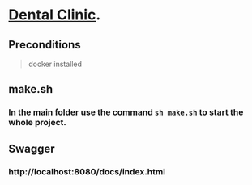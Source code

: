 # [Dental Clinic](https://github.com/nicoezdias/dental_clinic_go).

## Preconditions

> docker installed

## make.sh

### In the main folder use the command `sh make.sh` to start the whole project.

## Swagger

### http://localhost:8080/docs/index.html
